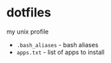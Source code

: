 # dotfiles
my unix profile

- `.bash_aliases` - bash aliases
- `apps.txt` - list of apps to install

